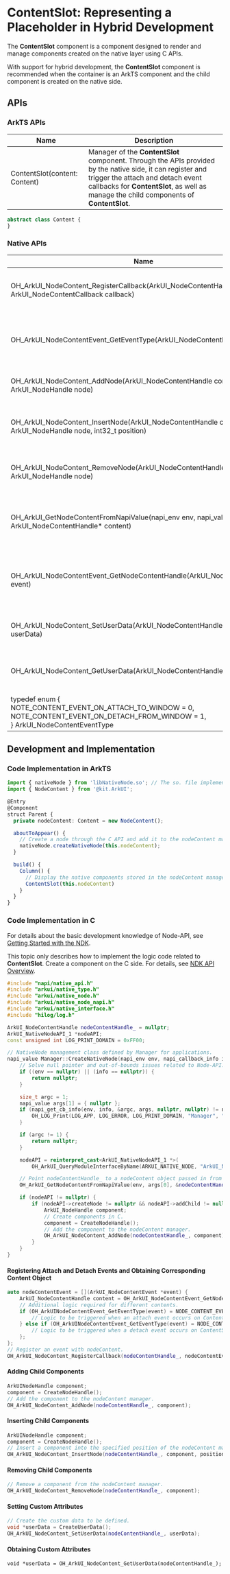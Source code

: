 # ContentSlot: Representing a Placeholder in Hybrid Development

The **ContentSlot** component is a component designed to render and manage components created on the native layer using C APIs.

With support for hybrid development, the **ContentSlot** component is recommended when the container is an ArkTS component and the child component is created on the native side.

## APIs

### ArkTS APIs

| Name | Description|
| ------- | -------- |
| ContentSlot(content: Content) | Manager of the **ContentSlot** component. Through the APIs provided by the native side, it can register and trigger the attach and detach event callbacks for **ContentSlot**, as well as manage the child components of **ContentSlot**.|

```ts
abstract class Content {
}
```

### Native APIs

| Name| Description|
| -------- | -------- |
|OH_ArkUI_NodeContent_RegisterCallback(ArkUI_NodeContentHandle content, ArkUI_NodeContentCallback callback)|Registers an event with the **Content** manager.|
|OH_ArkUI_NodeContentEvent_GetEventType(ArkUI_NodeContentEvent* event)|Obtains the type of the event triggered on the **Content**.|
|OH_ArkUI_NodeContent_AddNode(ArkUI_NodeContentHandle content, ArkUI_NodeHandle node)|Adds a child component to **Content**.|
|OH_ArkUI_NodeContent_InsertNode(ArkUI_NodeContentHandle content, ArkUI_NodeHandle node, int32_t position)|Inserts a child component into **Content**.|
|OH_ArkUI_NodeContent_RemoveNode(ArkUI_NodeContentHandle content, ArkUI_NodeHandle node)|Removes a child component from **Content**.|
|OH_ArkUI_GetNodeContentFromNapiValue(napi_env env, napi_value value, ArkUI_NodeContentHandle* content)|Obtains the pointer to **Content** in ArkTS from the native side.|
|OH_ArkUI_NodeContentEvent_GetNodeContentHandle(ArkUI_NodeContentEvent* event)|Obtains the **Content** object that triggers the attach and detach events.|
|OH_ArkUI_NodeContent_SetUserData(ArkUI_NodeContentHandle content, void* userData)|Sets the custom attributes on **Content**.|
|OH_ArkUI_NodeContent_GetUserData(ArkUI_NodeContentHandle content)|Obtains the custom attributes from **Content**.|
|typedef enum {<br>   NOTE_CONTENT_EVENT_ON_ATTACH_TO_WINDOW = 0,<br>   NOTE_CONTENT_EVENT_ON_DETACH_FROM_WINDOW = 1,<br>} ArkUI_NodeContentEventType|Enumerates the event types on **Content**.|

## Development and Implementation

### Code Implementation in ArkTS

```ts
import { nativeNode } from 'libNativeNode.so'; // The so. file implemented by you.
import { NodeContent } from '@kit.ArkUI';

@Entry
@Component
struct Parent {
  private nodeContent: Content = new NodeContent();

  aboutToAppear() {
    // Create a node through the C API and add it to the nodeContent manager.
    nativeNode.createNativeNode(this.nodeContent);
  }

  build() {
    Column() {
      // Display the native components stored in the nodeContent manager.
      ContentSlot(this.nodeContent)
    }
  }
}
```

### Code Implementation in C
For details about the basic development knowledge of Node-API, see [Getting Started with the NDK](../../napi/ndk-development-overview.md).

This topic only describes how to implement the logic code related to **ContentSlot**. Create a component on the C side. For details, see [NDK API Overview](../../ui/ndk-build-ui-overview.md).

```c++
#include "napi/native_api.h"
#include "arkui/native_type.h"
#include "arkui/native_node.h"
#include "arkui/native_node_napi.h"
#include "arkui/native_interface.h"
#include "hilog/log.h"

ArkUI_NodeContentHandle nodeContentHandle_ = nullptr;
ArkUI_NativeNodeAPI_1 *nodeAPI;
const unsigned int LOG_PRINT_DOMAIN = 0xFF00;

// NativeNode management class defined by Manager for applications.
napi_value Manager::CreateNativeNode(napi_env env, napi_callback_info info) {
    // Solve null pointer and out-of-bounds issues related to Node-API.
    if ((env == nullptr) || (info == nullptr)) {
        return nullptr;
    }

    size_t argc = 1;
    napi_value args[1] = { nullptr };
    if (napi_get_cb_info(env, info, &argc, args, nullptr, nullptr) != napi_ok) {
        OH_LOG_Print(LOG_APP, LOG_ERROR, LOG_PRINT_DOMAIN, "Manager", "CreateNativeNode napi_get_cb_info failed");
    }

    if (argc != 1) {
        return nullptr;
    }

    nodeAPI = reinterpret_cast<ArkUI_NativeNodeAPI_1 *>(
        OH_ArkUI_QueryModuleInterfaceByName(ARKUI_NATIVE_NODE, "ArkUI_NativeNode_API_1"));

    // Point nodeContentHandle_ to a nodeContent object passed in from ArkTS.
    OH_ArkUI_GetNodeContentFromNapiValue(env, args[0], &nodeContentHandle_);

    if (nodeAPI != nullptr) {
        if (nodeAPI->createNode != nullptr && nodeAPI->addChild != nullptr) {
            ArkUI_NodeHandle component;
            // Create components in C.
            component = CreateNodeHandle();
            // Add the component to the nodeContent manager.
            OH_ArkUI_NodeContent_AddNode(nodeContentHandle_, component);
        }
    }
}
```

#### Registering Attach and Detach Events and Obtaining Corresponding Content Object

```c++
auto nodeContentEvent = [](ArkUI_NodeContentEvent *event) {
    ArkUI_NodeContentHandle content = OH_ArkUI_NodeContentEvent_GetNodeContentHandle(event);
    // Additional logic required for different contents.
    if (OH_ArkUINodeContentEvent_GetEventType(event) = NODE_CONTENT_EVENT_ON_ATTACH_TO_WINDOW) {
        // Logic to be triggered when an attach event occurs on ContentSlot.
    } else if (OH_ArkUINodeContentEvent_GetEventType(event) = NODE_CONTENT_EVENT_ON_DETACH_FROM_WINDOW) {
        // Logic to be triggered when a detach event occurs on ContentSlot.
    };
};
// Register an event with nodeContent.
OH_ArkUI_NodeContent_RegisterCallback(nodeContentHandle_, nodeContentEvent);
```

#### Adding Child Components

```c++
ArkUINodeHandle component;
component = CreateNodeHandle();
// Add the component to the nodeContent manager.
OH_ArkUI_NodeContent_AddNode(nodeContentHandle_, component);
```

#### Inserting Child Components

```c++
ArkUINodeHandle component;
component = CreateNodeHandle();
// Insert a component into the specified position of the nodeContent manager.
OH_ArkUI_NodeContent_InsertNode(nodeContentHandle_, component, position);
```

#### Removing Child Components

```c++
// Remove a component from the nodeContent manager.
OH_ArkUI_NodeContent_RemoveNode(nodeContentHandle_, component);
```

#### Setting Custom Attributes

```c++
// Create the custom data to be defined.
void *userData = CreateUserData();
OH_ArkUI_NodeContent_SetUserData(nodeContentHandle_, userData);
```

#### Obtaining Custom Attributes

```
void *userData = OH_ArkUI_NodeContent_GetUserData(nodeContentHandle_);
```
